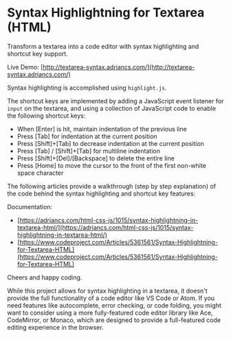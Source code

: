 # Syntax Highlightning for Textarea (HTML)

Transform a textarea into a code editor with syntax highlighting and shortcut key support.

Live Demo: [http://textarea-syntax.adriancs.com/](http://textarea-syntax.adriancs.com/)

Syntax highlighting is accomplished using `highlight.js`.

The shortcut keys are implemented by adding a JavaScript event listener for `input` on the textarea, and using a collection of JavaScript code to enable the following shortcut keys:

- When [Enter] is hit, maintain indentation of the previous line
- Press [Tab] for indentation at the current position
- Press [Shift]+[Tab] to decrease indentation at the current position
- Press [Tab] / [Shift]+[Tab] for multiline indentation
- Press [Shift]+[Del]/[Backspace] to delete the entire line
- Press [Home] to move the cursor to the front of the first non-white space character

The following articles provide a walkthrough (step by step explanation) of the code behind the syntax highlighting and shortcut key features:

Documentation:

- [https://adriancs.com/html-css-js/1015/syntax-highlightning-in-textarea-html/](https://adriancs.com/html-css-js/1015/syntax-highlightning-in-textarea-html/)
- [https://www.codeproject.com/Articles/5361561/Syntax-Highlightning-for-Textarea-HTML](https://www.codeproject.com/Articles/5361561/Syntax-Highlightning-for-Textarea-HTML)

Cheers and happy coding.

While this project allows for syntax highlighting in a textarea, it doesn't provide the full functionality of a code editor like VS Code or Atom. If you need features like autocomplete, error checking, or code folding, you might want to consider using a more fully-featured code editor library like Ace, CodeMirror, or Monaco, which are designed to provide a full-featured code editing experience in the browser.
